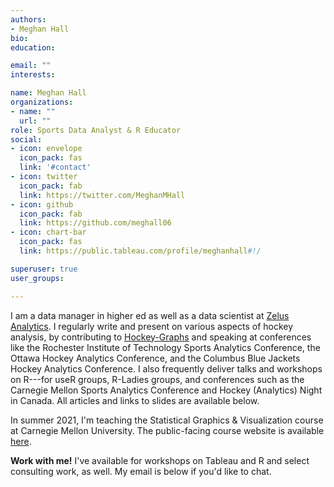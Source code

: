 ```yaml
---
authors:
- Meghan Hall
bio: 
education:

email: ""
interests:

name: Meghan Hall
organizations:
- name: ""
  url: ""
role: Sports Data Analyst & R Educator
social:
- icon: envelope
  icon_pack: fas
  link: '#contact'
- icon: twitter
  icon_pack: fab
  link: https://twitter.com/MeghanMHall
- icon: github
  icon_pack: fab
  link: https://github.com/meghall06
- icon: chart-bar
  icon_pack: fas
  link: https://public.tableau.com/profile/meghanhall#!/

superuser: true
user_groups:

---
```


I am a data manager in higher ed as well as a data scientist at [Zelus Analytics](https://zelusanalytics.com/). I regularly write and present on various aspects of hockey analysis, by contributing to [Hockey-Graphs](https://hockey-graphs.com/) and speaking at conferences like the Rochester Institute of Technology Sports Analytics Conference, the Ottawa Hockey Analytics Conference, and the Columbus Blue Jackets Hockey Analytics Conference. I also frequently deliver talks and workshops on R---for useR groups, R-Ladies groups, and conferences such as the Carnegie Mellon Sports Analytics Conference and Hockey (Analytics) Night in Canada. All articles and links to slides are available below. 

In summer 2021, I'm teaching the Statistical Graphics & Visualization course at Carnegie Mellon University. The public-facing course website is available [here](https://cmu-36315.netlify.app/).

**Work with me!** I've available for workshops on Tableau and R and select consulting work, as well. My email is below if you'd like to chat.
